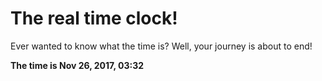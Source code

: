 # The real time clock!

Ever wanted to know what the time is? Well, your journey is about to end!

**The time is Nov 26, 2017, 03:32**